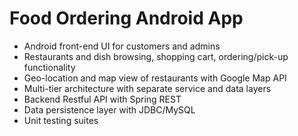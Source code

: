 # Food Ordering Android App

- Android front-end UI for customers and admins
- Restaurants and dish browsing, shopping cart, ordering/pick-up functionality 
- Geo-location and map view of restaurants with Google Map API
- Multi-tier architecture with separate service and data layers 
- Backend Restful API with Spring REST
- Data persistence layer with JDBC/MySQL
- Unit testing suites
